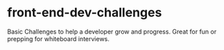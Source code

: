 # front-end-dev-challenges
Basic Challenges to help a developer grow and progress. Great for fun or prepping for whiteboard interviews.
